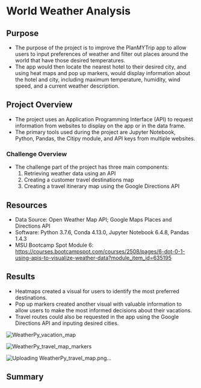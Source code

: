 # World Weather Analysis

## Purpose
- The purpose of the project is to improve the PlanMYTrip app to allow users to input preferences of weather and filter out places around the world that have those desired temperatures. 
- The app would then locate the nearest hotel to their desired city, and using heat maps and pop up markers, would display information about the hotel and city, including maximum temperature, humidity, wind speed, and a current weather description.

## Project Overview
- The project uses an Application Programming Interface (API) to request information from websites to display on the app or in the data frame. 
- The primary tools used during the project are Jupyter Notebook, Python, Pandas, the Citipy module, and API keys from multiple websites.


### Challenge Overview
- The challenge part of the project has three main components: 
  1. Retrieving weather data using an API
  2. Creating a customer travel destinations map
  3. Creating a travel itinerary map using the Google Directions API

## Resources
- Data Source: Open Weather Map API; Google Maps Places and Directions API
- Software: Python 3.7.6, Conda 4.13.0, Jupyter Notebook 6.4.8, Pandas 1.4.3
- MSU Bootcamp Spot Module 6: https://courses.bootcampspot.com/courses/2508/pages/6-dot-0-1-using-apis-to-visualize-weather-data?module_item_id=635195

## Results
- Heatmaps created a visual for users to identify the most preferred destinations. 
- Pop up markers created another visual with valuable information to allow users to make the most informed decisions about their vacations.
- Travel routes could also be requested in the app using the Google Directions API and inputing desired cities. 

![WeatherPy_vacation_map](https://user-images.githubusercontent.com/104038813/179317824-9ad28834-5468-48d9-9957-0f430b1e95fa.png)

![WeatherPy_travel_map_markers](https://user-images.githubusercontent.com/104038813/179317837-5b7d978c-efc7-4c84-97f2-79f0ffa7bbdf.png)

![Uploading WeatherPy_travel_map.png…]()




## Summary

